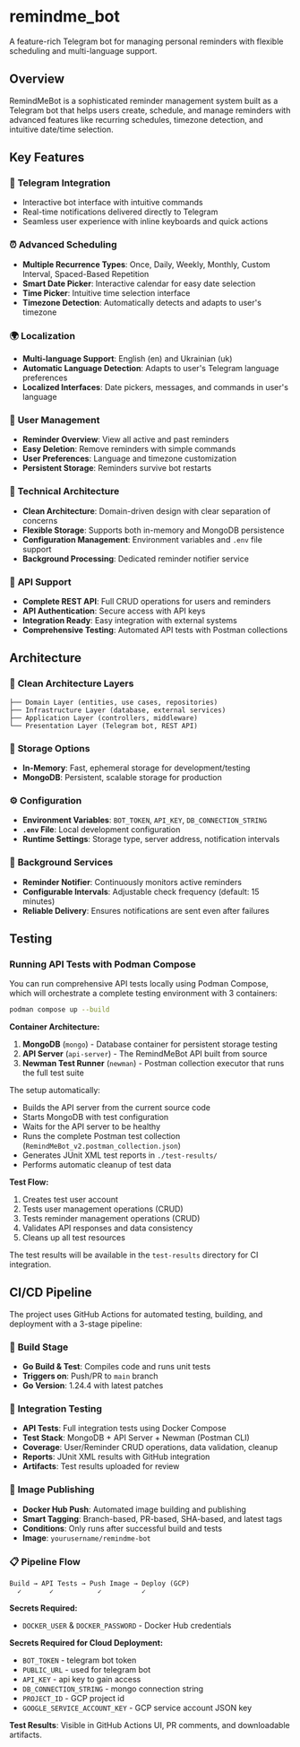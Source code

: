 # remindme_bot

A feature-rich Telegram bot for managing personal reminders with flexible scheduling and multi-language support.

## Overview

RemindMeBot is a sophisticated reminder management system built as a Telegram bot that helps users create, schedule, and manage reminders with advanced features like recurring schedules, timezone detection, and intuitive date/time selection.

## Key Features

### 🤖 **Telegram Integration**
- Interactive bot interface with intuitive commands
- Real-time notifications delivered directly to Telegram
- Seamless user experience with inline keyboards and quick actions

### ⏰ **Advanced Scheduling**
- **Multiple Recurrence Types**: Once, Daily, Weekly, Monthly, Custom Interval, Spaced-Based Repetition
- **Smart Date Picker**: Interactive calendar for easy date selection
- **Time Picker**: Intuitive time selection interface
- **Timezone Detection**: Automatically detects and adapts to user's timezone

### 🌍 **Localization**
- **Multi-language Support**: English (en) and Ukrainian (uk)
- **Automatic Language Detection**: Adapts to user's Telegram language preferences
- **Localized Interfaces**: Date pickers, messages, and commands in user's language

### 📱 **User Management**
- **Reminder Overview**: View all active and past reminders
- **Easy Deletion**: Remove reminders with simple commands
- **User Preferences**: Language and timezone customization
- **Persistent Storage**: Reminders survive bot restarts

### 🔧 **Technical Architecture**
- **Clean Architecture**: Domain-driven design with clear separation of concerns
- **Flexible Storage**: Supports both in-memory and MongoDB persistence
- **Configuration Management**: Environment variables and `.env` file support
- **Background Processing**: Dedicated reminder notifier service

### 🚀 **API Support**
- **Complete REST API**: Full CRUD operations for users and reminders
- **API Authentication**: Secure access with API keys
- **Integration Ready**: Easy integration with external systems
- **Comprehensive Testing**: Automated API tests with Postman collections

## Architecture

### 📁 **Clean Architecture Layers**
```
├── Domain Layer (entities, use cases, repositories)
├── Infrastructure Layer (database, external services)  
├── Application Layer (controllers, middleware)
└── Presentation Layer (Telegram bot, REST API)
```

### 💾 **Storage Options**
- **In-Memory**: Fast, ephemeral storage for development/testing
- **MongoDB**: Persistent, scalable storage for production

### ⚙️ **Configuration**
- **Environment Variables**: `BOT_TOKEN`, `API_KEY`, `DB_CONNECTION_STRING`
- **`.env` File**: Local development configuration
- **Runtime Settings**: Storage type, server address, notification intervals

### 🔄 **Background Services**
- **Reminder Notifier**: Continuously monitors active reminders
- **Configurable Intervals**: Adjustable check frequency (default: 15 minutes)
- **Reliable Delivery**: Ensures notifications are sent even after failures

## Testing

### Running API Tests with Podman Compose

You can run comprehensive API tests locally using Podman Compose, which will orchestrate a complete testing environment with 3 containers:

```bash
podman compose up --build
```

**Container Architecture:**
1. **MongoDB** (`mongo`) - Database container for persistent storage testing
2. **API Server** (`api-server`) - The RemindMeBot API built from source
3. **Newman Test Runner** (`newman`) - Postman collection executor that runs the full test suite

The setup automatically:
- Builds the API server from the current source code
- Starts MongoDB with test configuration
- Waits for the API server to be healthy
- Runs the complete Postman test collection (`RemindMeBot_v2.postman_collection.json`)
- Generates JUnit XML test reports in `./test-results/`
- Performs automatic cleanup of test data

**Test Flow:**
1. Creates test user account
2. Tests user management operations (CRUD)
3. Tests reminder management operations (CRUD)
4. Validates API responses and data consistency
5. Cleans up all test resources

The test results will be available in the `test-results` directory for CI integration.

## CI/CD Pipeline

The project uses GitHub Actions for automated testing, building, and deployment with a 3-stage pipeline:

### 🔨 **Build Stage**
- **Go Build & Test**: Compiles code and runs unit tests
- **Triggers on**: Push/PR to `main` branch
- **Go Version**: 1.24.4 with latest patches

### 🧪 **Integration Testing**
- **API Tests**: Full integration tests using Docker Compose
- **Test Stack**: MongoDB + API Server + Newman (Postman CLI)
- **Coverage**: User/Reminder CRUD operations, data validation, cleanup
- **Reports**: JUnit XML results with GitHub integration
- **Artifacts**: Test results uploaded for review

### 🚀 **Image Publishing**
- **Docker Hub Push**: Automated image building and publishing
- **Smart Tagging**: Branch-based, PR-based, SHA-based, and latest tags
- **Conditions**: Only runs after successful build and tests
- **Image**: `yourusername/remindme-bot`

### 📋 **Pipeline Flow**
```
Build → API Tests → Push Image → Deploy (GCP)
  ✓       ✓           ✓          ✓
```

**Secrets Required:**
- `DOCKER_USER` & `DOCKER_PASSWORD` - Docker Hub credentials

**Secrets Required for Cloud Deployment:**
- `BOT_TOKEN` - telegram bot token
- `PUBLIC_URL` - used for telegram bot
- `API_KEY` - api key to gain access
- `DB_CONNECTION_STRING` - mongo connection string
- `PROJECT_ID` - GCP project id
- `GOOGLE_SERVICE_ACCOUNT_KEY` - GCP service account JSON key

**Test Results**: Visible in GitHub Actions UI, PR comments, and downloadable artifacts.
